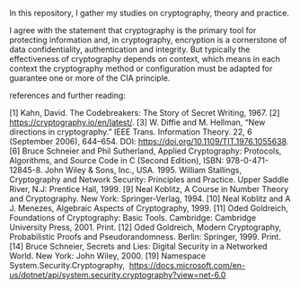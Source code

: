 In this repository, I gather my studies on cryptography, theory and practice.

I agree with the statement that cryptography is the primary tool for protecting information and, in cryptography, encryption is a cornerstone of data confidentiality, authentication and integrity. But typically the effectiveness of cryptography depends on context, which means in each context the cryptography method or configuration must be adapted for guarantee one or more of the CIA principle.


references and further reading:

[1] Kahn, David. The Codebreakers: The Story of Secret Writing, 1967.
[2] https://cryptography.io/en/latest/.
[3] W. Diffie and M. Hellman, “New directions in cryptography.” IEEE
Trans. Information Theory. 22, 6 (September 2006), 644–654. DOI:
https://doi.org/10.1109/TIT.1976.1055638.
[6] Bruce Schneier and Phil Sutherland, Applied Cryptography:
Protocols, Algorithms, and Source Code in C (Second Edition),
ISBN: 978-0-471-12845-8. John Wiley & Sons, Inc., USA. 1995.
William Stallings, Cryptography and Network Security: Principles
and Practice. Upper Saddle River, N.J: Prentice Hall, 1999.
[9] Neal Koblitz, A Course in Number Theory and Cryptography.
New York: Springer-­Verlag, 1994.
[10] Neal Koblitz and A J. Menezes, Algebraic Aspects of
Cryptography, 1999.
[11] Oded Goldreich, Foundations of Cryptography: Basic Tools.
Cambridge: Cambridge University Press, 2001. Print.
[12] Oded Goldreich, Modern Cryptography, Probabilistic Proofs and
Pseudorandomness. Berlin: Springer, 1999. Print.
[14] Bruce Schneier, Secrets and Lies: Digital Security in a Networked
World. New York: John Wiley, 2000.
[19] Namespace System.Security.Cryptography, ­ https://docs.microsoft.com/en-us/dotnet/api/system.security.cryptography?view=net-6.0
